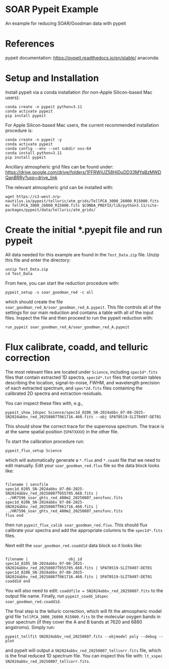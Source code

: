 # SOAR Pypeit Example

An example for reducing SOAR/Goodman data with pypeit

# References

pypeit documentation: https://pypeit.readthedocs.io/en/stable/
anaconda: 

# Setup and Installation

Install pypeit via a conda installation (for non-Apple Silicon-based Mac users):

```
conda create -n pypeit python=3.11
conda activate pypeit
pip install pypeit
```

For Apple Silicon-based Mac users, the current recommended installation procedure is:

```
conda create -n pypeit -y
conda activate pypeit
conda config --env --set subdir osx-64
conda install python=3.11
pip install pypeit
```

Ancillary atmospheric grid files can be found under: https://drive.google.com/drive/folders/1FFRWjUZ58HiDuDD33MYqBzMWDQanBRRy?usp=drive_link

The relevant atmospheric grid can be installed with:

```
wget https://s3-west.nrp-nautilus.io/pypeit/telluric/atm_grids/TellPCA_3000_26000_R15000.fits
mv TellPCA_3000_26000_R15000.fits $CONDA_PREFIX/lib/python3.11/site-packages/pypeit/data/telluric/atm_grids/
```

# Create the initial *.pyepit file and run pypeit

All data needed for this example are found in the `Test_Data.zip` file.  Unzip this file and enter the directory:

```
unzip Test_Data.zip
cd Test_Data
```

From here, you can start the reduction procedure with: 

```
pypeit_setup -s soar_goodman_red -c all
```

which should create the file `soar_goodman_red_A/soar_goodman_red_A.pypeit`.  This file controls all of the settings for our main reduction and contains a table with all of the input files.  Inspect the file and then proceed to run the pypeit reduction with:

```
run_pypeit soar_goodman_red_A/soar_goodman_red_A.pypeit
```

# Flux calibrate, coadd, and telluric correction

The most relevant files are located under `Science`, including `spec1d*.fits` files that contain extracted 1D spectra, `spec1d*.txt` files that contain tables describing the location, signal-to-noise, FWHM, and wavelength precision of each extracted spectrum, and `spec*2d.fits` files containing the calibrated 2D spectra and extraction residuals.

You can inspect these files with, e.g.,

```
pypeit_show_1dspec Science/spec1d_0206_SN-2024abbv_07-08-2025-SN2024abbv_red_20250807T061716.460.fits --obj SPAT0519-SLIT0497-DET01
```

This should show the correct trace for the supernova spectrum.  The trace is at the same spatial position (`SPATXXXX`) in the other file.

To start the calibration procedure run:

```
pypeit_flux_setup Science
```

which will automatically generate a `*.flux` and `*.coadd` file that we need to edit manually.  Edit your `soar_goodman_red.flux` file so the data block looks like:

```
                                                                  filename | sensfile
spec1d_0205_SN-2024abbv_07-08-2025-SN2024abbv_red_20250807T055705.668.fits |         ../HR7596_soar_ghts_red_400m2_20250807_sensfunc.fits
spec1d_0206_SN-2024abbv_07-08-2025-SN2024abbv_red_20250807T061716.460.fits |         ../HR7596_soar_ghts_red_400m2_20250807_sensfunc.fits
flux end
```

then run `pypeit_flux_calib soar_goodman_red.flux`.  This should flux calibrate your spectra and add the appropriate columns to the `spec1d*.fits` files.

Next edit the `soar_goodman_red.coadd1d` data block so it looks like:

```
                                                                  filename |                  obj_id
spec1d_0205_SN-2024abbv_07-08-2025-SN2024abbv_red_20250807T055705.668.fits | SPAT0519-SLIT0497-DET01
spec1d_0206_SN-2024abbv_07-08-2025-SN2024abbv_red_20250807T061716.460.fits | SPAT0519-SLIT0497-DET01
coadd1d end
```

You will also need to edit: `coaddfile = SN2024abbv_red_20250807.fits` to the output file name.  Finally, run `pypeit_coadd_1dspec soar_goodman_red.coadd1d`.

The final step is the telluric correction, which will fit the atmospheric model grid file `TellPCA_3000_26000_R15000.fits` to the molecular oxygen bands in your spectrum (if they cover the A and B bands at 7620 and 6880 angstroms).  Simply run:

```
pypeit_tellfit SN2024abbv_red_20250807.fits --objmodel poly --debug --plot
```

and pypeit will output a `SN2024abbv_red_20250807_tellcorr.fits` file, which is the final reduced 1D spectrum file.  You can inspect this file with: `lt_xspec SN2024abbv_red_20250807_tellcorr.fits`.
